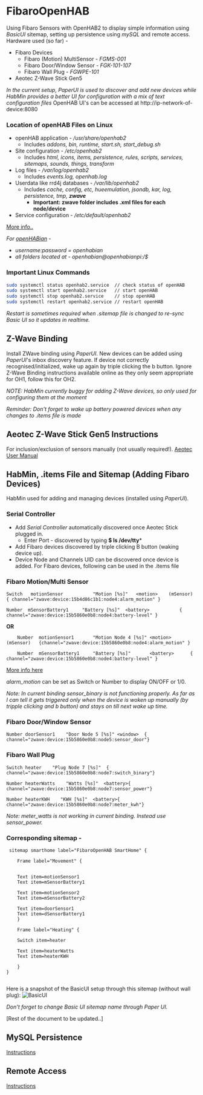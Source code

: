 # FibaroOpenHAB

Using Fibaro Sensors with OpenHAB2 to display simple information using *BasicUI* sitemap, setting up persistence using *mySQL* and remote access.
Hardware used (so far) - 
- Fibaro Devices 
    - Fibaro (Motion) MultiSensor  - *FGMS-001*
    - Fibaro Door/Window Sensor - *FGK-101-107*
    - Fibaro Wall Plug - *FGWPE-101*
- Aeotec Z-Wave Stick Gen5

*In the current setup, PaperUI is used to discover and add new devices while HabMin provides a better UI for configuration with a mix of text configuration files*
OpenHAB UI's can be accessed at http://ip-network-of-device:8080

### Location of openHAB Files on Linux
- openHAB application -           */usr/share/openhab2*
    - Includes *addons, bin, runtime, start.sh, start_debug.sh*
- Site configuration -	        */etc/openhab2*
    - Includes *html, icons, items, persistence, rules, scripts, services, sitemaps, sounds, things, transform*
- Log files -     	            */var/log/openhab2*
    - Includes *events.log, openhab.log*
- Userdata like rrd4j databases - */var/lib/openhab2*
    - Includes *cache, config, etc, hueemulation, jsondb, kar, log, persistence, tmp, **zwave***
        - **Important: zwave folder includes .xml files for each node/device**
- Service configuration - 	    */etc/default/openhab2*

[More info..](http://docs.openhab.org/installation/linux.html#file-locations)

*For [openHABian](https://github.com/openhab/openhabian/releases)* - 
- *username:password = openhabian*
- *all folders located at - openhabian@openhabianpi:/$*

### Important Linux Commands

```sh
sudo systemctl status openhab2.service 	// check status of openHAB
sudo systemctl start openhab2.service 	// start openHAB
sudo systemctl stop openhab2.service	// stop openHAB
sudo systemctl restart openhab2.service	// restart openHAB
```
*Restart is sometimes required when .sitemap file is changed to re-sync Basic UI so it updates in realtime.*

## Z-Wave Binding
Install ZWave binding using *PaperUI*.
New devices can be added using *PaperUI*'s inbox discovery feature. If device not correctly recognised/initialized, wake up again by triple clicking the b button. 
Ignore Z-Wave Binding instructions available online as they only seem appropriate for OH1, follow this for OH2.

*NOTE: HabMin currently buggy for adding Z-Wave devices, so only used for configuring them at the moment*

*Reminder: Don't forget to wake up battery powered devices when any changes to .items file is made*


## Aeotec Z-Wave Stick Gen5 Instructions
For inclusion/exclusion of sensors manually (not usually required!).
[Aeotec User Manual](https://aeotec.freshdesk.com/support/solutions/articles/6000056439-z-stick-gen-5-user-manual-)

## HabMin, .items File and Sitemap (Adding Fibaro Devices)
HabMin used for adding and managing devices (installed using *PaperUI*). 

### Serial Controller

- Add *Serial Controller* automatically discovered once Aeotec Stick plugged in.
    - Enter Port - discovered by typing  **$ ls /dev/tty***
- Add Fibaro devices discovered by triple clicking B button (waking device up).
- Device Node and Channels UID can be discovered once device is added. For Fibaro devices, following can be used in the .items file 

### Fibaro Motion/Multi Sensor

    Switch	 motionSensor        	"Motion [%s]" 	<motion> 	(mSensor)	{ channel="zwave:device:15b4d86c1b1:node4:alarm_motion" }
      
    Number 	mSensorBattery1   	"Battery [%s]" 	<battery> 			{ channel="zwave:device:15b5860e0b8:node4:battery-level" }
   
  **OR**
  
```    
    Number	motionSensor1	 	"Motion Node 4 [%s]" <motion> 	(mSensor) 	{channel="zwave:device:15b5860e0b8:node4:alarm_motion" }
    
    Number 	mSensorBattery1   	"Battery [%s]"       <battery> 		{ channel="zwave:device:15b5860e0b8:node4:battery-level" }
```
    
[More info here](https://community.openhab.org/t/solved-fibaro-fgms-001-cannot-see-alarm-off-on-in-gui-paperui/25685/8)

*alarm_motion* can be set as Switch or Number to display ON/OFF or 1/0.

*Note: In current binding sensor_binary is not functioning properly. As far as I can tell it gets triggered only when the device is woken up manually (by tripple clicking and b button) and stays on till next wake up time.*

### Fibaro Door/Window Sensor


    
    Number doorSensor1    "Door Node 5 [%s]" <window>  { channel="zwave:device:15b5860e0b8:node5:sensor_door"}
    
    
### Fibaro Wall Plug
```
Switch heater    "Plug Node 7 [%s]"  { channel="zwave:device:15b5860e0b8:node7:switch_binary"}

Number heaterWatts    "Watts [%s]"  <battery>{ channel="zwave:device:15b5860e0b8:node7:sensor_power"}

Number heaterKWH    "KWH [%s]"  <battery>{ channel="zwave:device:15b5860e0b8:node7:meter_kwh"}
```
*Note: meter_watts is not working in current binding. Instead use sensor_power.*

### Corresponding sitemap - 

```
 sitemap smarthome label="FibaroOpenHAB SmartHome" {

    Frame label="Movement" {


	Text item=motionSensor1 
	Text item=mSensorBattery1 

	Text item=motionSensor2 
	Text item=mSensorBattery2

	Text item=doorSensor1
	Text item=dSensorBattery1 
    }

    Frame label="Heating" {
	
	Switch item=heater

	Text item=heaterWatts
	Text item=heaterKWH
	
	} 
}
 
```
    
Here is a snapshot of the BasicUI setup through this sitemap (without wall plug):
![BasicUI](https://cloud.githubusercontent.com/assets/10930753/24872118/26adaffc-1e14-11e7-8240-5e51d805fa8e.png)

*Don't forget to change Basic UI sitemap name through Paper UI.*


[Rest of the document to be updated..]

## MySQL Persistence
[Instructions](https://community.openhab.org/t/openhab2-mysql-persistence-setup/15829)

## Remote Access
[Instructions](https://github.com/openhab/openhab-cloud/blob/master/README.md)



    
